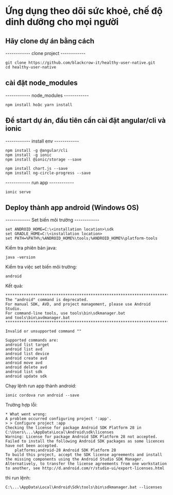 # Ứng dụng theo dõi sức khoẻ, chế độ dinh dưỡng cho mọi người

## Hãy clone dự án bằng cách
------------ clone project   ------------

	git clone https://github.com/blackcrow-it/healthy-user-native.git
	cd healthy-user-native
## cài đặt node_modules
------------ node_modules   ------------

	npm install hoặc yarn install

## Để start dự án, đầu tiên cần cài đặt angular/cli và ionic
------------ install env   ------------

	npm install -g @angular/cli
    npm install -g ionic
	npm install @ionic/storage --save

	npm install chart.js --save
	npm install ng-circle-progress --save

------------ run app   ------------

	ionic serve



## Deploy thành app android (Windows OS)
------------ Set biến môi trường   ------------

	set ANDROID_HOME=C:\<installation location>\sdk
	set GRADLE_HOME=C:\<installation location>
	set PATH=%PATH%;%ANDROID_HOME%\tools;%ANDROID_HOME%\platform-tools


Kiểm tra phiên bản java:

	java -version

Kiểm tra việc set biến môi trường:

	android

Kết quả:

	**************************************************************************
	The "android" command is deprecated.
	For manual SDK, AVD, and project management, please use Android Studio.
	For command-line tools, use tools\bin\sdkmanager.bat
	and tools\bin\avdmanager.bat
	**************************************************************************

	Invalid or unsupported command ""

	Supported commands are:
	android list target
	android list avd
	android list device
	android create avd
	android move avd
	android delete avd
	android list sdk
	android update sdk

Chạy lệnh run app thành android:

	ionic cordova run android --save

Trường hợp lỗi:

	* What went wrong:
	A problem occurred configuring project ':app'.
	> > Configure project :app
	Checking the license for package Android SDK Platform 28 in C:\Users\...\AppData\Local\Android\sdk\licenses
	Warning: License for package Android SDK Platform 28 not accepted.
	Failed to install the following Android SDK packages as some licences have not been accepted.
		platforms;android-28 Android SDK Platform 28
	To build this project, accept the SDK license agreements and install the missing components using the Android Studio SDK Manager.
	Alternatively, to transfer the license agreements from one workstation to another, see http://d.android.com/r/studio-ui/export-licenses.html

thì run lệnh:

	C:\...\AppData\Local\Android\Sdk\tools\bin\sdkmanager.bat --licenses